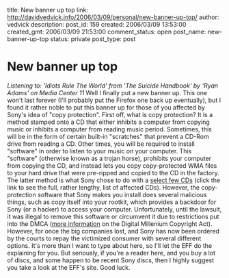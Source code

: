 title: New banner up top
link: http://davidvedvick.info/2006/03/09/personal/new-banner-up-top/
author: vedvick
description: 
post_id: 159
created: 2006/03/09 13:53:00
created_gmt: 2006/03/09 21:53:00
comment_status: open
post_name: new-banner-up-top
status: private
post_type: post

# New banner up top

_Listening to: 'Idiots Rule The World' from 'The Suicide Handbook' by 'Ryan Adams' on Media Center 11_ Well I finally put a new banner up. This one won't last forever (I'll probably put the Firefox one back up eventually), but I found it rather noble to put this banner up for those of you affected by Sony's idea of "copy protection". First off, what is copy protection? It is a method stamped onto a CD that either inhibits a computer from copying music or inhibits a computer from reading music period. Sometimes, this will be in the form of certain built-in "scratches" that prevent a CD-Rom drive from reading a CD. Other times, you will be required to install "software" in order to listen to your music on your computer. This "software" (otherwise known as a trojan horse), prohibits your computer from copying the CD, and instead lets you copy copy-protected WMA files to your hard drive that were pre-ripped and copied to the CD in the factory. The latter method is what Sony chose to do with a [select few CDs](http://www.sonybmgcdtechsettlement.com/CDList.htm) (click the link to see the full, rather lengthy, list of affected CDs). However, the copy-protection software that Sony makes you install does several malicious things, such as copy itself into your rootkit, which provides a backdoor for Sony (or a hacker) to access your computer. Unfortunately, until the lawsuit, it was illegal to remove this software or circumvent it due to restrictions put into the DMCA ([more information](http://www.eff.org/IP/DMCA/) on the Digital Millenium Copyright Act). However, for once the big companies lost, and Sony has now been ordered by the courts to repay the victimized consumer with several different options. It's more than I want to type about here, so I'll let the EFF do the explaining for you. But seriously, if you're a reader here, and you buy a lot of discs, and some happen to be recent Sony discs, then I highly suggest you take a look at the EFF's site. Good luck.